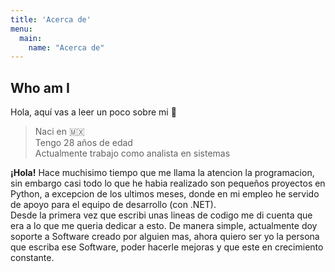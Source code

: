 ```yaml
---
title: 'Acerca de'
menu:
  main:
    name: "Acerca de"
---
```


## Who am I

Hola, aquí vas a leer un poco sobre mi 🤩

> Naci en 🇲🇽  
> Tengo 28 años de edad  
> Actualmente trabajo como analista en sistemas

**¡Hola!** Hace muchisimo tiempo que me llama la atencion la programacion, sin embargo casi todo lo que he habia realizado son pequeños proyectos en Python, a excepcion de los ultimos meses, donde en mi empleo he servido de apoyo para el equipo de desarrollo (con .NET).  
Desde la primera vez que escribi unas lineas de codigo me di cuenta que era a lo que me queria dedicar a esto. De manera simple, actualmente doy soporte a Software creado por alguien mas, ahora quiero ser yo la persona que escriba ese Software, poder hacerle mejoras y que este en crecimiento constante.
